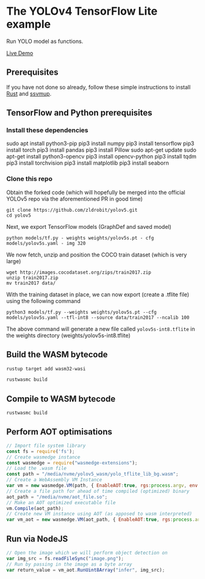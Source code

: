 # The YOLOv4 TensorFlow Lite example

Run YOLO model as functions.

[Live Demo](https://second-state.github.io/wasm-learning/faas/yolov5-tflite/html/index.html)

## Prerequisites

If you have not done so already, follow these simple instructions to install [Rust](https://www.rust-lang.org/tools/install) and [ssvmup](https://www.secondstate.io/articles/ssvmup/).

## TensorFlow and Python prerequisites

### Install these dependencies
sudo apt install python3-pip
pip3 install numpy
pip3 install tensorflow
pip3 install torch
pip3 install pandas
pip3 install Pillow
sudo apt-get update
sudo apt-get install python3-opencv
pip3 install opencv-python
pip3 install tqdm
pip3 install torchvision
pip3 install matplotlib
pip3 install seaborn

### Clone this repo

Obtain the forked code (which will hopefully be merged into the official YOLOv5 repo via the aforementioned PR in good time)
```
git clone https://github.com/zldrobit/yolov5.git
cd yolov5
```

Next, we export TensorFlow models (GraphDef and saved model)
```
python models/tf.py - weights weights/yolov5s.pt - cfg models/yolov5s.yaml - img 320
```

We now fetch, unzip and position the COCO train dataset (which is very large)
```
wget http://images.cocodataset.org/zips/train2017.zip
unzip train2017.zip
mv train2017 data/
```

With the training dataset in place, we can now export (create a .tflite file) using the following command
```
python3 models/tf.py --weights weights/yolov5s.pt --cfg models/yolov5s.yaml --tfl-int8 --source data/train2017 --ncalib 100

```

The above command will generate a new file called `yolov5s-int8.tflite` in the weights directory (weights/yolov5s-int8.tflite)

## Build the WASM bytecode

```bash
rustup target add wasm32-wasi
```

```bash
rustwasmc build
```

## Compile to WASM bytecode

```
rustwasmc build
```

## Perform AOT optimisations

```javascript
// Import file system library
const fs = require('fs');
// Create wasmedge instance
const wasmedge = require("wasmedge-extensions");
// Load the .wasm file
const path = "/media/nvme/yolov5_wasm/yolo_tflite_lib_bg.wasm";
// Create a WebAssembly VM Instance
var vm = new wasmedge.VM(path, { EnableAOT:true, rgs:process.argv, env:process.env, preopens:{"/": "/tmp"} });
// Create a file path for ahead of time compiled (optimized) binary
aot_path = "/media/nvme/aot_file.so";
// Make an AOT optimized executable file
vm.Compile(aot_path);
// Create new VM instance using AOT (as apposed to wasm interpreted)
var vm_aot = new wasmedge.VM(aot_path, { EnableAOT:true, rgs:process.argv, env:process.env, preopens:{"/": "/tmp"} });
```

## Run via NodeJS
```javascript
// Open the image which we will perform object detection on
var img_src = fs.readFileSync("image.png");
// Run by passing in the image as a byte array
var return_value = vm_aot.RunUint8Array("infer", img_src);
```

